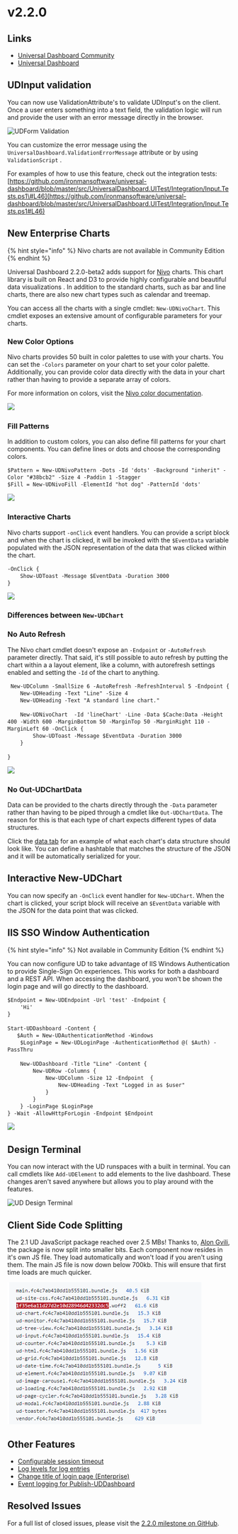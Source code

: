 # v2.2.0

## Links

* [Universal Dashboard Community](https://www.powershellgallery.com/packages/UniversalDashboard.Community/2.2.0)
* [Universal Dashboard](https://www.powershellgallery.com/packages/UniversalDashboard/2.2.0)

## UDInput validation

You can now use ValidationAttribute's to validate UDInput's on the client. Once a user enters something into a text field, the validation logic will run and provide the user with an error message directly in the browser.

![UDForm Validation](../.gitbook/assets/898df26f11ef22bed97a32cc2d1b87c9987456ca.gif)

You can customize the error message using the `UniversalDashboard.ValidationErrorMessage` attribute or by using `ValidationScript` .

For examples of how to use this feature, check out the integration tests: [https://github.com/ironmansoftware/universal-dashboard/blob/master/src/UniversalDashboard.UITest/Integration/Input.Tests.ps1\#L46](https://github.com/ironmansoftware/universal-dashboard/blob/master/src/UniversalDashboard.UITest/Integration/Input.Tests.ps1#L46)

## New Enterprise Charts

{% hint style="info" %}
Nivo charts are not available in Community Edition
{% endhint %}

Universal Dashboard 2.2.0-beta2 adds support for [Nivo](http://nivo.rocks/) charts. This chart library is built on React and D3 to provide highly configurable and beautiful data visualizations . In addition to the standard charts, such as bar and line charts, there are also new chart types such as calendar and treemap.

You can access all the charts with a single cmdlet: `New-UDNivoChart`. This cmdlet exposes an extensive amount of configurable parameters for your charts.

### New Color Options

Nivo charts provides 50 built in color palettes to use with your charts. You can set the `-Colors` parameter on your chart to set your color palette. Additionally, you can provide color data directly with the data in your chart rather than having to provide a separate array of colors.

For more information on colors, visit the [Nivo color documentation](http://nivo.rocks/guides/colors).

![](../.gitbook/assets/colors.png)

### Fill Patterns

In addition to custom colors, you can also define fill patterns for your chart components. You can define lines or dots and choose the corresponding colors.

```text
$Pattern = New-UDNivoPattern -Dots -Id 'dots' -Background "inherit" -Color "#38bcb2" -Size 4 -Paddin 1 -Stagger
$Fill = New-UDNivoFill -ElementId "hot dog" -PatternId 'dots'
```

![](../.gitbook/assets/dots.png)

### Interactive Charts

Nivo charts support `-onClick` event handlers. You can provide a script block and when the chart is clicked, it will be invoked with the `$EventData` variable populated with the JSON representation of the data that was clicked within the chart.

```text
-OnClick {
    Show-UDToast -Message $EventData -Duration 3000
}
```

![](../.gitbook/assets/interactive.gif)

### Differences between `New-UDChart`

### No Auto Refresh

The Nivo chart cmdlet doesn't expose an `-Endpoint` or `-AutoRefresh` parameter directly. That said, it's still possible to auto refresh by putting the chart within a a layout element, like a column, with autorefresh settings enabled and setting the `-Id` of the chart to anything.

```text
 New-UDColumn -SmallSize 6 -AutoRefresh -RefreshInterval 5 -Endpoint {
    New-UDHeading -Text "Line" -Size 4
    New-UDHeading -Text "A standard line chart."

    New-UDNivoChart  -Id 'lineChart' -Line -Data $Cache:Data -Height 400 -Width 600 -MarginBottom 50 -MarginTop 50 -MarginRight 110 -MarginLeft 60 -OnClick {
        Show-UDToast -Message $EventData -Duration 3000
    }

}
```

![](../.gitbook/assets/autorefresh.gif)

### No Out-UDChartData

Data can be provided to the charts directly through the `-Data` parameter rather than having to be piped through a cmdlet like `Out-UDChartData`. The reason for this is that each type of chart expects different types of data structures.

Click the [data tab](http://nivo.rocks/bar) for an example of what each chart's data structure should look like. You can define a hashtable that matches the structure of the JSON and it will be automatically serialized for your.

## Interactive New-UDChart

You can now specify an `-OnClick` event handler for `New-UDChart`. When the chart is clicked, your script block will receive an `$EventData` variable with the JSON for the data point that was clicked.

## IIS SSO Window Authentication

{% hint style="info" %}
Not available in Community Edition
{% endhint %}

You can now configure UD to take advantage of IIS Windows Authentication to provide Single-Sign On experiences. This works for both a dashboard and a REST API. When accessing the dashboard, you won't be shown the login page and will go directly to the dashboard.

```text
$Endpoint = New-UDEndpoint -Url 'test' -Endpoint {
    'Hi'
}

Start-UDDashboard -Content {
   $Auth = New-UDAuthenticationMethod -Windows
    $LoginPage = New-UDLoginPage -AuthenticationMethod @( $Auth) -PassThru

    New-UDDashboard -Title "Line" -Content { 
        New-UDRow -Columns {
            New-UDColumn -Size 12 -Endpoint  {
                New-UDHeading -Text "Logged in as $user"
            }
        }
    } -LoginPage $LoginPage 
} -Wait -AllowHttpForLogin -Endpoint $Endpoint
```

![](../.gitbook/assets/iisosso.gif)

## Design Terminal

You can now interact with the UD runspaces with a built in terminal. You can call cmdlets like `Add-UDElement` to add elements to the live dashboard. These changes aren't saved anywhere but allows you to play around with the features.

![UD Design Terminal](../.gitbook/assets/integrated-terminal.gif)

## Client Side Code Splitting

The 2.1 UD JavaScript package reached over 2.5 MBs! Thanks to, [Alon Gvili](https://github.com/AlonGvili), the package is now split into smaller bits. Each component now resides in it's own JS file. They load automatically and won't load if you aren't using them. The main JS file is now down below 700kb. This will ensure that first time loads are much quicker.

![Bundle sizes](../.gitbook/assets/image%20%2815%29%20%281%29.png)

## Other Features

* [Configurable session timeout](https://github.com/ironmansoftware/universal-dashboard/issues/473)
* [Log levels for log entries](https://github.com/ironmansoftware/universal-dashboard/issues/481)
* [Change title of login page \(Enterprise\)](https://github.com/ironmansoftware/universal-dashboard/issues/454)
* [Event logging for Publish-UDDashboard](https://github.com/ironmansoftware/universal-dashboard/issues/438) 

## Resolved Issues

For a full list of closed issues, please visit the [2.2.0 milestone on GitHub](https://github.com/ironmansoftware/universal-dashboard/milestone/12?closed=1).

